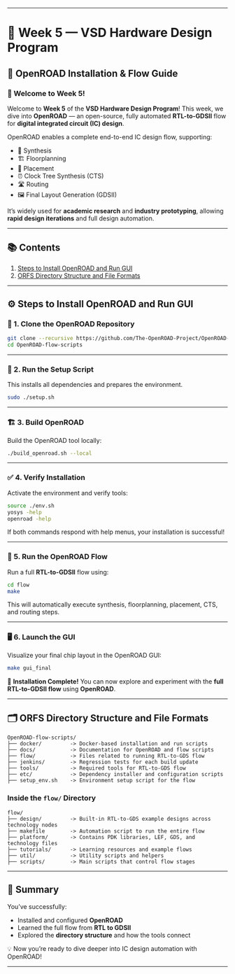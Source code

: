 
---

# 🧠 Week 5 — VSD Hardware Design Program

## 🚀 OpenROAD Installation & Flow Guide

### 👋 Welcome to Week 5!

Welcome to **Week 5** of the **VSD Hardware Design Program**!
This week, we dive into **OpenROAD** — an open-source, fully automated **RTL-to-GDSII** flow for **digital integrated circuit (IC) design**.

OpenROAD enables a complete end-to-end IC design flow, supporting:

* 🧩 Synthesis
* 🏗️ Floorplanning
* 🧱 Placement
* ⏰ Clock Tree Synthesis (CTS)
* 🛣️ Routing
* 🖼️ Final Layout Generation (GDSII)

It’s widely used for **academic research** and **industry prototyping**, allowing **rapid design iterations** and full design automation.

---

## 📚 Contents

1. [Steps to Install OpenROAD and Run GUI](#steps-to-install-openroad-and-run-gui)
2. [ORFS Directory Structure and File Formats](#orfs-directory-structure-and-file-formats)

---

## ⚙️ Steps to Install OpenROAD and Run GUI

### 🧩 1. Clone the OpenROAD Repository

```bash
git clone --recursive https://github.com/The-OpenROAD-Project/OpenROAD-flow-scripts
cd OpenROAD-flow-scripts
```

---

### 🔧 2. Run the Setup Script

This installs all dependencies and prepares the environment.

```bash
sudo ./setup.sh
```

---

### 🏗️ 3. Build OpenROAD

Build the OpenROAD tool locally:

```bash
./build_openroad.sh --local
```

---

### ✅ 4. Verify Installation

Activate the environment and verify tools:

```bash
source ./env.sh
yosys -help
openroad -help
```

If both commands respond with help menus, your installation is successful!

---

### 🧠 5. Run the OpenROAD Flow

Run a full **RTL-to-GDSII** flow using:

```bash
cd flow
make
```

This will automatically execute synthesis, floorplanning, placement, CTS, and routing steps.

---

### 🖥️ 6. Launch the GUI

Visualize your final chip layout in the OpenROAD GUI:

```bash
make gui_final
```

🎉 **Installation Complete!**
You can now explore and experiment with the **full RTL-to-GDSII flow** using **OpenROAD**.

---

## 🗂️ ORFS Directory Structure and File Formats

```
OpenROAD-flow-scripts/
├── docker/         -> Docker-based installation and run scripts
├── docs/           -> Documentation for OpenROAD and flow scripts
├── flow/           -> Files related to running RTL-to-GDS flow
├── jenkins/        -> Regression tests for each build update
├── tools/          -> Required tools for RTL-to-GDS flow
├── etc/            -> Dependency installer and configuration scripts
├── setup_env.sh    -> Environment setup script for the flow
```

### Inside the `flow/` Directory

```
flow/
├── design/         -> Built-in RTL-to-GDS example designs across technology nodes
├── makefile        -> Automation script to run the entire flow
├── platform/       -> Contains PDK libraries, LEF, GDS, and technology files
├── tutorials/      -> Learning resources and example flows
├── util/           -> Utility scripts and helpers
├── scripts/        -> Main scripts that control flow stages
```

---

## 🌟 Summary

You’ve successfully:

* Installed and configured **OpenROAD**
* Learned the full flow from **RTL to GDSII**
* Explored the **directory structure** and how the tools connect

💡 Now you’re ready to dive deeper into IC design automation with OpenROAD!

---
